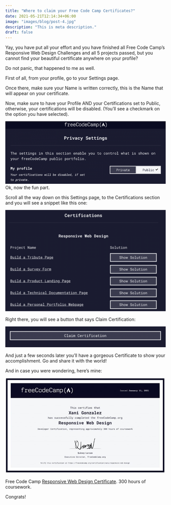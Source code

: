 ```yaml
---
title: "Where to claim your Free Code Camp Certificates?"
date: 2021-05-21T12:14:34+06:00
image: "images/blog/post-4.jpg"
description: "This is meta description."
draft: false
---
```


Yay, you have put all your effort and you have finished all Free Code Camp’s Responsive Web Design Challenges and all 5 projects passed, but you cannot find your beautiful certificate anywhere on your profile?

Do not panic, that happened to me as well.

First of all, from your profile, go to your Settings page.

Once there, make sure your Name is written correctly, this is the Name that will appear on your certificate.

Now, make sure to have your Profile AND your Certifications set to Public, otherwise, your certifications will be disabled. (You’ll see a checkmark on the option you have selected).


![Set your FCC profile to Public](../../images/blog/fcc-public-profile.png)
Ok, now the fun part.

Scroll all the way down on this Settings page, to the Certifications section and you will see a snippet like this one:

![FCC Snippet](../../images/blog/fcc-snippet.png)

Right there, you will see a button that says Claim Certification:

![FCC Claim Certfication](../../images/blog/fcc-claim.png)

And just a few seconds later you’ll have a gorgeous Certificate to show your accomplishment. Go and share it with the world!

And in case you were wondering, here’s mine:

![Free Code Camp Xani Gonzalez Certification](../../images/blog/fcc-certification.jpg)

Free Code Camp [Responsive Web Design Certificate](https://www.freecodecamp.org/certification/xani/responsive-web-design). 300 hours of coursework.

Congrats!
